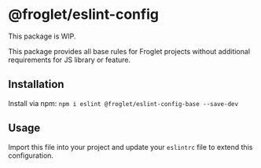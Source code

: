 # @froglet/eslint-config

This package is WIP.

This package provides all base rules for Froglet projects without additional
requirements for JS library or feature.

## Installation

Install via npm:
`npm i eslint @froglet/eslint-config-base --save-dev`

## Usage

Import this file into your project and update your `eslintrc` file to extend
this configuration.
